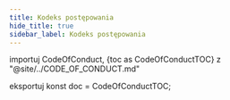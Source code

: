 ```yaml
---
title: Kodeks postępowania
hide_title: true
sidebar_label: Kodeks postępowania
---
```


importuj CodeOfConduct, {toc as CodeOfConductTOC} z "@site/../CODE_OF_CONDUCT.md"

<CodeOfConduct />

eksportuj konst doc = CodeOfConductTOC;
